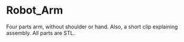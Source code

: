 # Robot_Arm

Four parts arm, without shoulder or hand. Also, a short clip explaining assembly. All parts are STL.
